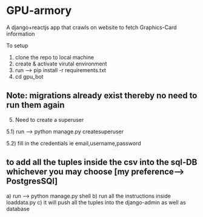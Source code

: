 # GPU-armory
A django+reactjs app that crawls on website to fetch Graphics-Card information

To setup 
1) clone the repo to local machine
2) create & activate virutal environment
3) run --> pip install -r requirements.txt
4) cd gpu_bot
## Note: migrations already exist thereby no need to run them again
5) Need to create a superuser

  5.1) run --> python manage.py createsuperuser
  
  5.2) fill in the credentials ie email,username,password
## to add all the tuples inside the csv into the sql-DB whichever you may choose [my preference--> PostgresSQl]
  a)  run --> python manage.py shell 
  b) run all the instructions inside loaddata.py
  c) it will push all the tuples into the django-admin as well as database
